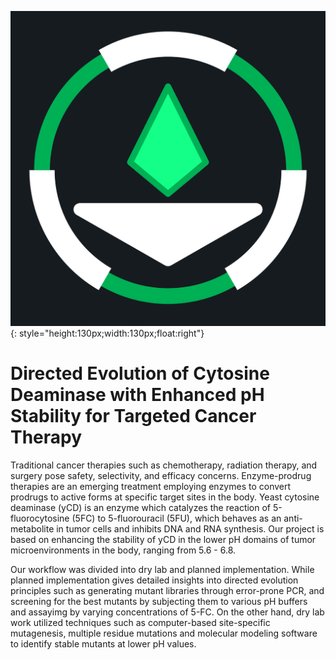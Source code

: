 ![alt text](img/logo.png){: style="height:130px;width:130px;float:right"}
# Directed Evolution of Cytosine Deaminase with Enhanced pH Stability for Targeted Cancer Therapy  

Traditional cancer therapies such as chemotherapy, radiation therapy, and surgery pose safety, selectivity, and efficacy concerns. Enzyme-prodrug therapies are an emerging treatment employing enzymes to convert prodrugs to active forms at specific target sites in the body. Yeast cytosine deaminase (yCD) is an enzyme which catalyzes the reaction of 5-fluorocytosine (5FC) to 5-fluorouracil (5FU), which behaves as an anti-metabolite in tumor cells and inhibits DNA and RNA synthesis. Our project is based on enhancing the stability of yCD in the lower pH domains of tumor microenvironments in the body, ranging from 5.6 - 6.8.

Our workflow was divided into dry lab and planned implementation. While planned implementation gives detailed insights into directed evolution principles such as generating mutant libraries through error-prone PCR, and screening for the best mutants by subjecting them to various pH buffers and assayimg by varying concentrations of 5-FC. On the other hand, dry lab work utilized techniques such as computer-based site-specific mutagenesis, multiple residue mutations and molecular modeling software to identify stable mutants at lower pH values.




